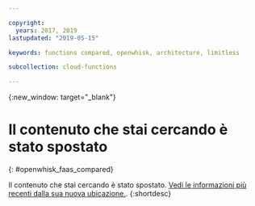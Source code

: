 ```yaml
---

copyright:
  years: 2017, 2019
lastupdated: "2019-05-15"

keywords: functions compared, openwhisk, architecture, limitless

subcollection: cloud-functions

---
```


{:new_window: target="_blank"}
# Il contenuto che stai cercando è stato spostato
{: #openwhisk_faas_compared}

Il contenuto che stai cercando è stato spostato. [Vedi le informazioni più recenti dalla sua nuova ubicazione.](/docs/openwhisk?topic=cloud-functions-faas).
{:shortdesc}
